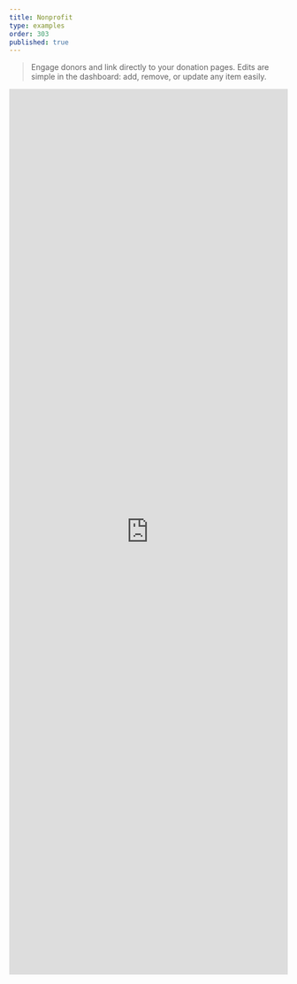 ```yaml
---
title: Nonprofit
type: examples
order: 303
published: true
---
```


> Engage donors and link directly to your donation pages.  Edits are simple in the dashboard: add, remove, or update any item easily.

<iframe width="100%" height="1600" src="https://jsfiddle.net/component/0tzudy7w/embedded/result,html,js,css" allowfullscreen="allowfullscreen" frameborder="0"></iframe>

